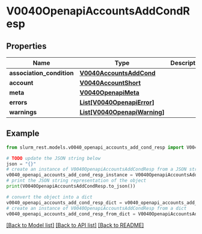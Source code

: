 # V0040OpenapiAccountsAddCondResp


## Properties

Name | Type | Description | Notes
------------ | ------------- | ------------- | -------------
**association_condition** | [**V0040AccountsAddCond**](V0040AccountsAddCond.md) |  | [optional] 
**account** | [**V0040AccountShort**](V0040AccountShort.md) |  | [optional] 
**meta** | [**V0040OpenapiMeta**](V0040OpenapiMeta.md) |  | [optional] 
**errors** | [**List[V0040OpenapiError]**](V0040OpenapiError.md) |  | [optional] 
**warnings** | [**List[V0040OpenapiWarning]**](V0040OpenapiWarning.md) |  | [optional] 

## Example

```python
from slurm_rest.models.v0040_openapi_accounts_add_cond_resp import V0040OpenapiAccountsAddCondResp

# TODO update the JSON string below
json = "{}"
# create an instance of V0040OpenapiAccountsAddCondResp from a JSON string
v0040_openapi_accounts_add_cond_resp_instance = V0040OpenapiAccountsAddCondResp.from_json(json)
# print the JSON string representation of the object
print(V0040OpenapiAccountsAddCondResp.to_json())

# convert the object into a dict
v0040_openapi_accounts_add_cond_resp_dict = v0040_openapi_accounts_add_cond_resp_instance.to_dict()
# create an instance of V0040OpenapiAccountsAddCondResp from a dict
v0040_openapi_accounts_add_cond_resp_from_dict = V0040OpenapiAccountsAddCondResp.from_dict(v0040_openapi_accounts_add_cond_resp_dict)
```
[[Back to Model list]](../README.md#documentation-for-models) [[Back to API list]](../README.md#documentation-for-api-endpoints) [[Back to README]](../README.md)



